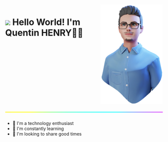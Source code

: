 <img align='right' src='./left.png' width='200'>

# <img src="https://raw.githubusercontent.com/MartinHeinz/MartinHeinz/master/wave.gif" width='30'> Hello World! I'm Quentin HENRY👨‍💻 <img src="https://raw.githubusercontent.com/itstommi/itstommi/main/Rainbow.gif" width='600'>

- 👀 I'm a technology enthusiast
- 🌱 I'm constantly learning
- 💞️ I'm looking to share good times


